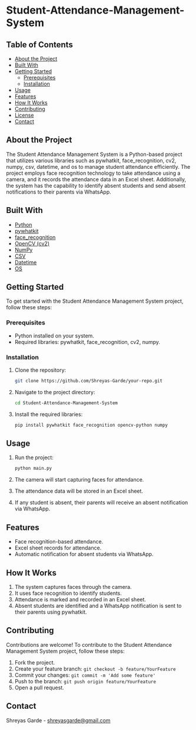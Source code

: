 # Student-Attendance-Management-System

## Table of Contents

- [About the Project](#about-the-project)
- [Built With](#built-with)
- [Getting Started](#getting-started)
  - [Prerequisites](#prerequisites)
  - [Installation](#installation)
- [Usage](#usage)
- [Features](#features)
- [How It Works](#how-it-works)
- [Contributing](#contributing)
- [License](#license)
- [Contact](#contact)

## About the Project

The Student Attendance Management System is a Python-based project that utilizes various libraries such as pywhatkit, face_recognition, cv2, numpy, csv, datetime, and os to manage student attendance efficiently. The project employs face recognition technology to take attendance using a camera, and it records the attendance data in an Excel sheet. Additionally, the system has the capability to identify absent students and send absent notifications to their parents via WhatsApp.

## Built With

- [Python](https://www.python.org/)
- [pywhatkit](https://github.com/Ankit404butfound/PyWhatKit)
- [face_recognition](https://github.com/ageitgey/face_recognition)
- [OpenCV (cv2)](https://github.com/opencv/opencv)
- [NumPy](https://numpy.org/)
- [CSV](https://docs.python.org/3/library/csv.html)
- [Datetime](https://docs.python.org/3/library/datetime.html)
- [OS](https://docs.python.org/3/library/os.html)

## Getting Started

To get started with the Student Attendance Management System project, follow these steps:

### Prerequisites

- Python installed on your system.
- Required libraries: pywhatkit, face_recognition, cv2, numpy.

### Installation

1. Clone the repository:

   ```sh
   git clone https://github.com/Shreyas-Garde/your-repo.git
   ```

2. Navigate to the project directory:

   ```sh
   cd Student-Attendance-Management-System
   ```

3. Install the required libraries:

   ```sh
   pip install pywhatkit face_recognition opencv-python numpy
   ```

## Usage

1. Run the project:

   ```sh
   python main.py
   ```

2. The camera will start capturing faces for attendance.

3. The attendance data will be stored in an Excel sheet.

4. If any student is absent, their parents will receive an absent notification via WhatsApp.

## Features

- Face recognition-based attendance.
- Excel sheet records for attendance.
- Automatic notification for absent students via WhatsApp.

## How It Works

1. The system captures faces through the camera.
2. It uses face recognition to identify students.
3. Attendance is marked and recorded in an Excel sheet.
4. Absent students are identified and a WhatsApp notification is sent to their parents using pywhatkit.

## Contributing

Contributions are welcome! To contribute to the Student Attendance Management System project, follow these steps:

1. Fork the project.
2. Create your feature branch: `git checkout -b feature/YourFeature`
3. Commit your changes: `git commit -m 'Add some feature'`
4. Push to the branch: `git push origin feature/YourFeature`
5. Open a pull request.


## Contact

Shreyas Garde - shreyasgarde@gmail.com




